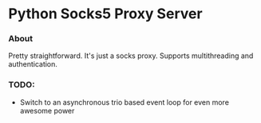 # Python Socks5 Proxy Server


### About 
<p>
Pretty straightforward. It's just a socks proxy. Supports multithreading and authentication.
</p>

### TODO:

<p>

- Switch to an asynchronous trio based event loop for even more awesome power

</p>